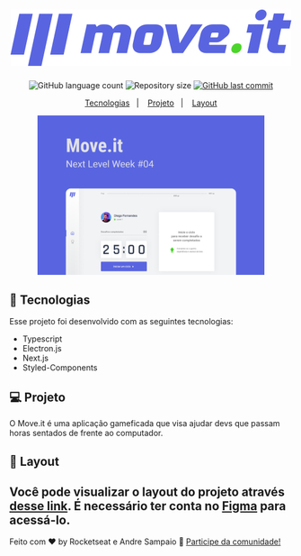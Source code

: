 <h1 align="center">
  <img alt="move.it" title="move.it" src="renderer/public/logo-full.svg" />
</h1>

<p align="center">
  <img alt="GitHub language count" src="https://img.shields.io/github/languages/count/apsampaio/move-it">

  <img alt="Repository size" src="https://img.shields.io/github/repo-size/apsampaio/move-it">
  
  <a href="https://github.com/apsampaio/move-it/commits/main">
    <img alt="GitHub last commit" src="https://img.shields.io/github/last-commit/apsampaio/move-it">
  </a>
</p>

<p align="center">
  <a href="#-tecnologias">Tecnologias</a>&nbsp;&nbsp;&nbsp;|&nbsp;&nbsp;&nbsp;
  <a href="#-projeto">Projeto</a>&nbsp;&nbsp;&nbsp;|&nbsp;&nbsp;&nbsp;
  <a href="#-layout">Layout</a>
</p>

<p align="center">
  <img alt="dev.finances" src="renderer/public/capa.png" width="80%">
</p>

## 🚀 Tecnologias

Esse projeto foi desenvolvido com as seguintes tecnologias:

- Typescript
- Electron.js
- Next.js
- Styled-Components

## 💻 Projeto

O Move.it é uma aplicação gameficada que visa ajudar devs que passam horas sentados de frente ao computador.

## 🔖 Layout

## Você pode visualizar o layout do projeto através [desse link](https://www.figma.com/file/gnCkW2RNKxGiD00dBoxwyg/Move.it-1.0-Copy?node-id=149898%3A199). É necessário ter conta no [Figma](https://figma.com) para acessá-lo.

Feito com ♥ by Rocketseat e Andre Sampaio :wave: [Participe da comunidade!](https://discordapp.com/invite/gCRAFhc)
